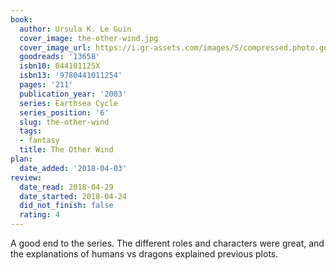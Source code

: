 ```yaml
---
book:
  author: Ursula K. Le Guin
  cover_image: the-other-wind.jpg
  cover_image_url: https://i.gr-assets.com/images/S/compressed.photo.goodreads.com/books/1309285821l/13658._SX98_.jpg
  goodreads: '13658'
  isbn10: 044101125X
  isbn13: '9780441011254'
  pages: '211'
  publication_year: '2003'
  series: Earthsea Cycle
  series_position: '6'
  slug: the-other-wind
  tags:
  - fantasy
  title: The Other Wind
plan:
  date_added: '2018-04-03'
review:
  date_read: 2018-04-29
  date_started: 2018-04-24
  did_not_finish: false
  rating: 4
---
```


A good end to the series. The different roles and characters were great, and the explanations of humans vs dragons explained previous plots.
